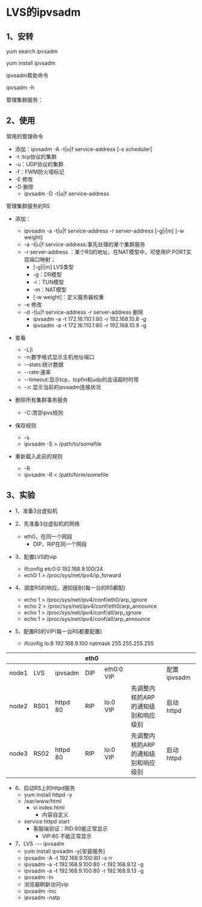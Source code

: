 # LVS的ipvsadm

## 1、安转

yum search ipvsadm

yum install ipvsadm

ipvsadm帮助命令

ipvsadm -h

管理集群服务：

## 2、使用

常用的管理命令

- 添加：ipvsadm -A -t|u|f service-address [-s scheduler]
- -t :tcp协议的集群
- -u：UDP协议的集群
- -f：FWM防火墙标记
- -E 修改
- -D 删除
  - ipvsadm -D -t|u|f service-address



管理集群服务的RS

- 添加：
  -  ipvsadm -a -t|u|f service-address -r server-address [-g|i|m] [-w weight]
    - -a -t|u|f service-address:事先处理的某个集群服务
    - -r server-address ：某个RS的地址，在NAT模型中，可使用IP:PORT实现端口映射；
      - [-g|i|m] LVS类型
      - -g：DR模型
      - -i：TUN模型
      - -m：NAT模型
      - [-w weight]：定义服务器权重
    - -e 修改
    - -d -t|u|f service-address -r server-address 删除
      - ipvsadm -a -t 172.16.110.1:80 -r 192.168.10.8 -g
      - ipvsadm -a -t 172.16.110.1:80 -r 192.168.10.9 -g

- 查看
  - -L|l
  - -n:数字格式显示主机地址端口
  - --stats:统计数据
  - --rate:速率
  - --timeout:显示tcp、tcpfin和udp的会话超时时常
  - -:c 显示当前的ipvsadm连接状况
- 删除所有集群事务服务
  - -C:清空ipvs规则
- 保存规则
  - -s
  -  ipvsadm -S > /path/to/somefile
- 重新载入此前的规则
  - -R
  -  ipvsadm -R < /path/form/somefile



## 3、实验

- 1、准备3台虚拟机
- 2、先准备3台虚拟机的网络
  - eth0，在同一个网段
    - DIP，RIP在同一个网段
- 3、配置LVS的vip
  - ifconfig etc0:0 192.168.9.100/24
  - ech0 1 > /proc/sys/net/ipv4/ip_forward
- 4、调度RS的响应。通知级别(每一台的RS都配)
  - echo 1 > /proc/sys/net/ipv4/conf/eth0/arp_ignore
  - echo 2 > /proc/sys/net/ipv4/conf/eth0/arp_announce
  - echo 1 > /proc/sys/net/ipv4/conf/all/arp_ignore
  - echo 1 > /proc/sys/net/ipv4/conf/all/arp_announce

- 5、配置RS的VIP(每一台RS都要配置)
  - ifconfig lo:8 192.168.9.100 natmask 255.255.255.255

|       |      |          | eth0 |            |                                     |             |
| ----- | ---- | -------- | ---- | ---------- | ----------------------------------- | ----------- |
| node1 | LVS  | ipvsadm  | DIP  | eth0:0 VIP |                                     | 配置ipvsadm |
| node2 | RS01 | httpd 80 | RIP  | lo:0 VIP   | 先调整内核的ARP的通知级别和响应级别 | 启动 httpd  |
| node3 | RS02 | httpd 80 | RIP  | lo:0 VIP   | 先调整内核的ARP的通知级别和响应级别 | 启动httpd   |

- 6、启动RS上的httpd服务
  - yum install httpd -y
  - /ear/www/html
    - vi index.html
      - 内容自定义
  - service httpd start
    - 客服端验证：RID:80能正常显示
      - VIP:80 不能正常显示
- 7、LVS --- ipvsadm
  - yum install ipvsadm -y[安装服务]
  - ipvsadm -A -t 192.168.9.100:80 -s rr
  - ipvsadm -a -t 192.168.9.100:80 -r 192.168.9.12 -g
  - ipvsadm -a -t 192.168.9.100:80 -r 192.168.9.13 -g
  - ipvsadm -ln
  - 浏览器刷新访问vip
  - ipvsadm -lnc
  - ipvsadm -natp